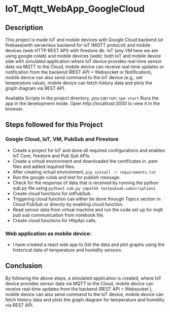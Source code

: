 # IoT_Mqtt_WebApp_GoogleCloud
## Description
This project is made  IoT and mobile devices with Google Cloud backend (or firebase)with serverless backend for IoT (MQTT protocol) and mobile devices (web HTTP REST API) with firestore db. IoT (any VM here we are using google colab) and mobile devices (web): both IoT and mobile device side with simulated application where IoT device provides real-time sensor data via MQTT to the Cloud, mobile device can receive real-time updates or notification from the backend (REST API + Websocket or Notification), mobile device can also send command to the IoT device (e.g., set temperature value), mobile device can fetch history data and plots the graph diagram via REST API.


Available Scripts
In the project directory, you can run:
```npm start```
Runs the app in the development mode.
Open http://localhost:3000 to view it in the browser.

## Steps followed for this Project
### Google Cloud, IoT, VM, PubSub and Firestore
* Create a project for IoT and done all required configurations and enables IoT Core, firestore and Pub Sub APIs.
* Create a virtual environment and downloaded the certificates in .pem files and added required files.
* After creating virtual environment, ```pip install -r requirements.txt```
* Run the google colab and test for publish message.
* Check for the response of data that is received by running the python sub.py file using ```python3 sub.py cmpelkk testpubsub-subscription1```
* Create cloud functions for iotPubSub .
* Triggering cloud function can either be done through Topics section in Cloud PubSub or directly by enabling cloud function.
* Read sensor data from virtual machine and run the code set up for mqtt pub sub communication from notebook file.
* Create cloud functions for HttpApi calls.
### Web application as mobile device:
* I have created a react web app to Get the data and plot graphs using the historical data of temperature and humidity sensors.

## Conclusion
By following the above steps, a simulated application is created, where IoT device provides sensor data via MQTT to the Cloud, mobile device can receive real-time updates from the backend (REST API + Websocket ), mobile device can also send command to the IoT device, mobile device can fetch history data and plots the graph diagram for temperature and humidity via REST API.


